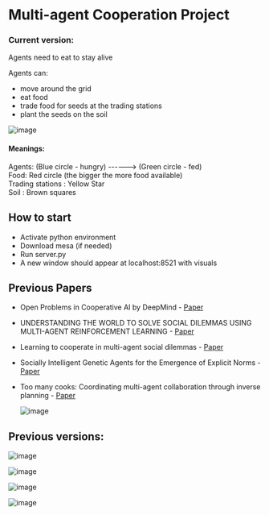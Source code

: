 # Multi-agent Cooperation Project

### Current version:  
Agents need to eat to stay alive    
  
Agents can: 
+ move around the grid
+ eat food
+ trade food for seeds at the trading stations
+ plant the seeds on the soil  

  
![image](https://github.com/camillemolina1/Ind_project/assets/98462350/e61a12a4-8d8b-4fea-a890-8fe3499faa52)

  
#### Meanings:  
Agents: (Blue circle - hungry)  ------>  (Green circle - fed)   
Food: Red circle (the bigger the more food available)  
Trading stations : Yellow Star  
Soil : Brown squares
  
  
  
## How to start

+ Activate python environment
+ Download mesa (if needed)
+ Run server.py
+ A new window should appear at localhost:8521 with visuals



## Previous Papers

+ Open Problems in Cooperative AI by DeepMind - [Paper](https://arxiv.org/pdf/2012.08630.pdf)  
+ UNDERSTANDING THE WORLD TO SOLVE SOCIAL DILEMMAS USING MULTI-AGENT REINFORCEMENT LEARNING - [Paper](https://arxiv.org/pdf/2305.11358.pdf)
+ Learning to cooperate in multi-agent social dilemmas - [Paper](https://www.researchgate.net/publication/221456198_Learning_to_cooperate_in_multi-agent_social_dilemmas)
+ Socially Intelligent Genetic Agents for the Emergence of Explicit Norms - [Paper](https://niravajmeri.github.io/docs/IJCAI22-SIGA.pdf)
+ Too many cooks: Coordinating multi-agent collaboration through inverse planning - [Paper](https://dspace.mit.edu/bitstream/handle/1721.1/138369/0157.pdf?sequence=2&isAllowed=y)
    
  
    ![image](https://github.com/camillemolina1/Ind_project/assets/98462350/9ce96e66-06f6-4330-8e6e-9b4d9eaaf264)

  
   
## Previous versions:  

![image](https://github.com/camillemolina1/Ind_project/assets/98462350/5a436af7-87d4-4cf9-ace2-f9190098f05a)
  
![image](https://github.com/camillemolina1/Ind_project/assets/98462350/8101e2c8-e268-49a0-aa0c-4bba25ebb900)
  
![image](https://github.com/camillemolina1/Ind_project/assets/98462350/02b0d9ae-38c3-42d7-97ac-6cbb86173d20)  
  
![image](https://github.com/camillemolina1/Ind_project/assets/98462350/aec96c37-bafe-4381-bc6b-5066adba2fd1)


